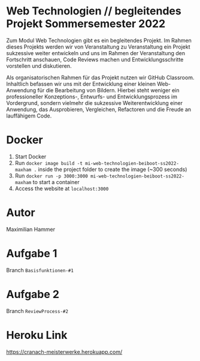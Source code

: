 # Web Technologien // begleitendes Projekt Sommersemester 2022

Zum Modul Web Technologien gibt es ein begleitendes Projekt. Im Rahmen dieses Projekts werden wir von Veranstaltung zu Veranstaltung ein Projekt sukzessive weiter entwickeln und uns im Rahmen der Veranstaltung den Fortschritt anschauen, Code Reviews machen und Entwicklungsschritte vorstellen und diskutieren.

Als organisatorischen Rahmen für das Projekt nutzen wir GitHub Classroom. Inhaltlich befassen wir uns mit der Entwicklung einer kleinen Web-Anwendung für die Bearbeitung von Bildern. Hierbei steht weniger ein professioneller Konzeptions-, Entwurfs- und Entwicklungsprozess im Vordergrund, sondern vielmehr die sukzessive Weiterentwicklung einer Anwendung, das Ausprobieren, Vergleichen, Refactoren und die Freude an lauffähigem Code.

# Docker

1. Start Docker
2. Run `docker image build -t mi-web-technologien-beiboot-ss2022-maxham .` inside the project folder to create the image (~300 seconds)
3. Run `docker run -p 3000:3000 mi-web-technologien-beiboot-ss2022-maxham` to start a container
4. Access the website at `localhost:3000`

# Autor

Maximilian Hammer

# Aufgabe 1

Branch `Basisfunktionen-#1`

# Aufgabe 2

Branch `ReviewProcess-#2`

# Heroku Link

https://cranach-meisterwerke.herokuapp.com/
